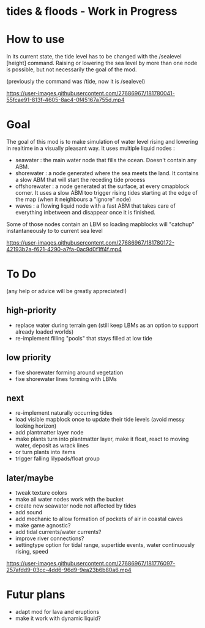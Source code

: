 # tides & floods - Work in Progress

# How to use

In its current state, the tide level has to be changed with the /sealevel [height] command.
Raising or lowering the sea level by more than one node is possible, but not necessarily the goal of the mod.


(previously the command was /tide, now it is /sealevel)


https://user-images.githubusercontent.com/27686967/181780041-55fcae91-813f-4605-8ac4-0f45167a755d.mp4


# Goal

The goal of this mod is to make simulation of water level rising and lowering in realtime in a visually pleasant way.
It uses multiple liquid nodes :
- seawater : the main water node that fills the ocean. Doesn't contain any ABM.
- shorewater : a node generated where the sea meets the land. It contains a slow ABM that will start the receding tide process
- offshorewater : a node generated at the surface, at every cmapblock corner. It uses a slow ABM too trigger rising tides starting at the edge of the map (when it neighbours a "ignore" node)
- waves : a flowing liquid node with a fast ABM that takes care of everything inbetween and disappear once it is finished.

Some of those nodes contain an LBM so loading mapblocks will "catchup" instantaneously to to current sea level



https://user-images.githubusercontent.com/27686967/181780172-42193b2a-f621-4290-a7fa-0ac9d0f1ff4f.mp4



# To Do
(any help or advice will be greatly appreciated!)

## high-priority
- replace water during terrain gen (still keep LBMs as an option to support already loaded worlds)
- re-implement filling "pools" that stays filled at low tide
## low priority
- fixe shorewater forming around vegetation
- fixe shorewater lines forming with LBMs
## next
- re-implement naturally occurring tides
- load visible mapblock once to update their tide levels (avoid messy looking horizon)
- add plantmatter layer node
- make plants turn into plantmatter layer, make it float, react to moving water, deposit as wrack lines
- or turn plants into items
- trigger falling lilypads/float group
## later/maybe
- tweak texture colors
- make all water nodes work with the bucket
- create new seawater node not affected by tides
- add sound
- add mechanic to allow formation of pockets of air in coastal caves
- make game agnostic?
- add tidal currents/water currents?
- improve river connections?
- settingtype option for tidal range, supertide events, water continuously rising, speed

https://user-images.githubusercontent.com/27686967/181776097-257afdd9-03cc-4dd6-96d9-9ea23b6b80a6.mp4


# Futur plans

- adapt mod for lava and eruptions
- make it work with dynamic liquid?
